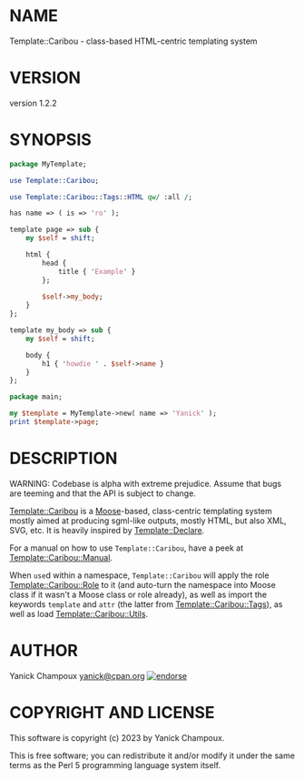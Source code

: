 # NAME

Template::Caribou - class-based HTML-centric templating system

# VERSION

version 1.2.2

# SYNOPSIS

```perl
package MyTemplate;

use Template::Caribou;

use Template::Caribou::Tags::HTML qw/ :all /;

has name => ( is => 'ro' );

template page => sub {
    my $self = shift;

    html { 
        head { 
            title { 'Example' } 
        };
        
        $self->my_body;
    }
};

template my_body => sub {
    my $self = shift;

    body { 
        h1 { 'howdie ' . $self->name } 
    }
};

package main;

my $template = MyTemplate->new( name => 'Yanick' );
print $template->page;
```

# DESCRIPTION

WARNING: Codebase is alpha with extreme prejudice. Assume that bugs are
teeming and that the API is subject to change.

[Template::Caribou](https://metacpan.org/pod/Template%3A%3ACaribou) is a [Moose](https://metacpan.org/pod/Moose)-based, class-centric templating system
mostly aimed at producing sgml-like outputs, mostly HTML, but also XML, SVG, etc. It is
heavily inspired by [Template::Declare](https://metacpan.org/pod/Template%3A%3ADeclare).

For a manual on how to use `Template::Caribou`, have a peek at
[Template::Caribou::Manual](https://metacpan.org/pod/Template%3A%3ACaribou%3A%3AManual).

When `use`d within a namespace, `Template::Caribou` will apply the role [Template::Caribou::Role](https://metacpan.org/pod/Template%3A%3ACaribou%3A%3ARole)
to it (and auto-turn the namespace into Moose class if it wasn't a Moose class or role already),
as well as import the keywords `template` and `attr` (the latter from
[Template::Caribou::Tags](https://metacpan.org/pod/Template%3A%3ACaribou%3A%3ATags)), as well as load [Template::Caribou::Utils](https://metacpan.org/pod/Template%3A%3ACaribou%3A%3AUtils).

# AUTHOR

Yanick Champoux <yanick@cpan.org> [![endorse](http://api.coderwall.com/yanick/endorsecount.png)](http://coderwall.com/yanick)

# COPYRIGHT AND LICENSE

This software is copyright (c) 2023 by Yanick Champoux.

This is free software; you can redistribute it and/or modify it under
the same terms as the Perl 5 programming language system itself.
